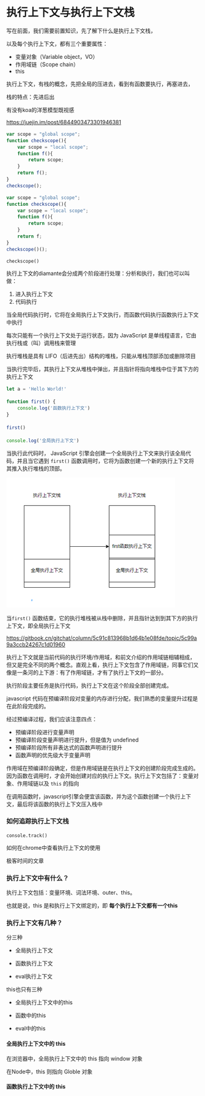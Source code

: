 # 执行上下文与执行上下文栈



写在前面，我们需要前置知识，先了解下什么是执行上下文栈，

以及每个执行上下文，都有三个重要属性：

- 变量对象（Variable object，VO）
- 作用域链（Scope chain）
- this





执行上下文，有栈的概念，先把全局的压进去，看到有函数要执行，再塞进去，

栈的特点：先进后出

有没有koa的洋葱模型既视感

https://juejin.im/post/6844903473301946381







```javascript
var scope = "global scope";
function checkscope(){
    var scope = "local scope";
    function f(){
        return scope;
    }
    return f();
}
checkscope();

```



```javascript
var scope = "global scope";
function checkscope(){
    var scope = "local scope";
    function f(){
        return scope;
    }
    return f;
}
checkscope()();

```



```
checkscope()
```





执行上下文的diamante会分成两个阶段进行处理：分析和执行，我们也可以叫做：

1. 进入执行上下文
2. 代码执行





当全局代码执行时，它将在全局执行上下文执行，而函数代码执行函数执行上下文中执行



每次只能有一个执行上下文处于运行状态，因为 JavaScript 是单线程语言，它由执行栈或（叫）调用栈来管理



执行堆栈是具有 LIFO（后进先出）结构的堆栈，只能从堆栈顶部添加或删除项目



当执行完毕后，其执行上下文从堆栈中弹出，并且指针将指向堆栈中位于其下方的执行上下文

```javascript
let a = 'Hello World!'

function first() {
    console.log('函数执行上下文')
}

first()

console.log('全局执行上下文')
```

当执行此代码时， JavaScript 引擎会创建一个全局执行上下文来执行该全局代码，并且当它遇到 `first()` 函数调用时，它将为函数创建一个新的执行上下文将其推入执行堆栈的顶部。

![执行上下文-example](../.vuepress/public/images/JavaScript/执行上下文-example.png)

当`first()` 函数结束，它的执行堆栈被从栈中删除，并且指针达到到其下方的执行上下文，即全局执行上下文









https://gitbook.cn/gitchat/column/5c91c813968b1d64b1e08fde/topic/5c99a9a3ccb24267c1d01960

执行上下文就是当前代码的执行环境/作用域，和前文介绍的作用域链相辅相成，但又是完全不同的两个概念。直观上看，执行上下文包含了作用域链，同事它们又像是一条河的上下游：有了作用域链，才有了执行上下文的一部分。



执行阶段主要任务是执行代码，执行上下文在这个阶段全部创建完成。



javascript 代码在预编译阶段对变量的内存进行分配，我们熟悉的变量提升过程是在此阶段完成的。

经过预编译过程，我们应该注意四点：

- 预编译阶段进行变量声明
- 预编译阶段变量声明进行提升，但是值为 undefined
- 预编译阶段所有非表达式的函数声明进行提升
- 函数声明的优先级大于变量声明



作用域在预编译阶段确定，但是作用域链是在执行上下文的创建阶段完成生成的。因为函数在调用时，才会开始创建对应的执行上下文。执行上下文包括了：变量对象、作用域链以及 `this` 的指向





在调用函数时，javascript引擎会便宜该函数，并为这个函数创建一个执行上下文，最后将该函数的执行上下文压入栈中





### 如何追踪执行上下文栈

`console.track()` 

如何在chrome中查看执行上下文的使用

极客时间的文章



### 执行上下文中有什么？

执行上下文包括：变量环境、词法环境、outer、this。

也就是说，this 是和执行上下文绑定的，即 **每个执行上下文都有一个this**



### 执行上下文有几种？

分三种

- 全局执行上下文

- 函数执行上下文

- eval执行上下文



this也只有三种

- 全局执行上下文中的this

- 函数中的this

- eval中的this



#### 全局执行上下文中的 this 

在浏览器中，全局执行上下文中的 this 指向 window 对象

在Node中，this 则指向 Globle 对象



#### 函数执行上下文中的 this











